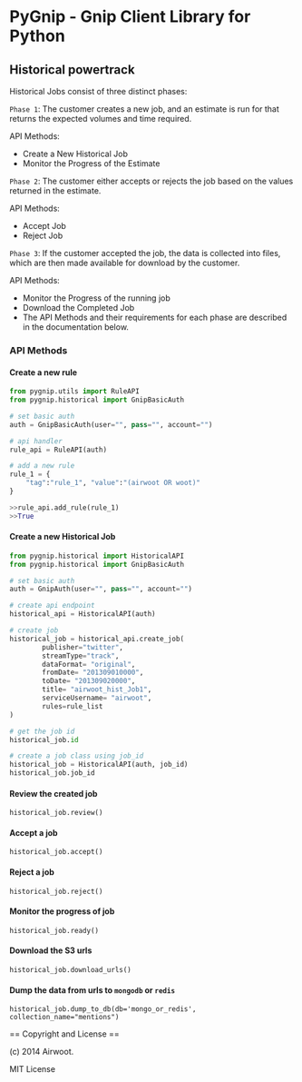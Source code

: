 # PyGnip - Gnip Client Library for Python

## Historical powertrack

Historical Jobs consist of three distinct phases:

`Phase 1`: The customer creates a new job, and an estimate is run for that returns the expected volumes and time required.

API Methods:

* Create a New Historical Job
* Monitor the Progress of the Estimate

`Phase 2`: The customer either accepts or rejects the job based on the values returned in the estimate.

API Methods:

* Accept Job 
* Reject Job

`Phase 3`: If the customer accepted the job, the data is collected into files, which are then made available for download by the customer.

API Methods:

* Monitor the Progress of the running job
* Download the Completed Job
* The API Methods and their requirements for each phase are described in the documentation below.


### API Methods 

#### Create a new rule

``` python
from pygnip.utils import RuleAPI
from pygnip.historical import GnipBasicAuth

# set basic auth
auth = GnipBasicAuth(user="", pass="", account="")

# api handler
rule_api = RuleAPI(auth)

# add a new rule
rule_1 = {
	"tag":"rule_1", "value":"(airwoot OR woot)"
}

>>rule_api.add_rule(rule_1)
>>True
```


#### Create a new Historical Job

``` python
from pygnip.historical import HistoricalAPI
from pygnip.historical import GnipBasicAuth

# set basic auth
auth = GnipAuth(user="", pass="", account="")

# create api endpoint
historical_api = HistoricalAPI(auth)

# create job
historical_job = historical_api.create_job(
		publisher="twitter",
		streamType="track",
		dataFormat= "original",
  		fromDate= "201309010000",
  		toDate= "201309020000",
  		title= "airwoot_hist_Job1",
  		serviceUsername= "airwoot",
  		rules=rule_list
)

# get the job id
historical_job.id

# create a job class using job_id
historical_job = HistoricalAPI(auth, job_id)
historical_job.job_id

```

#### Review the created job

```
historical_job.review()
```

#### Accept a job

```
historical_job.accept()
```

#### Reject a job

```
historical_job.reject()
```

#### Monitor the progress of job

```
historical_job.ready()
```

#### Download the S3 urls

```
historical_job.download_urls()
```

#### Dump the data from urls to `mongodb` or `redis`

```
historical_job.dump_to_db(db='mongo_or_redis', collection_name="mentions")
```


== Copyright and License ==

(c) 2014 Airwoot.

MIT License

